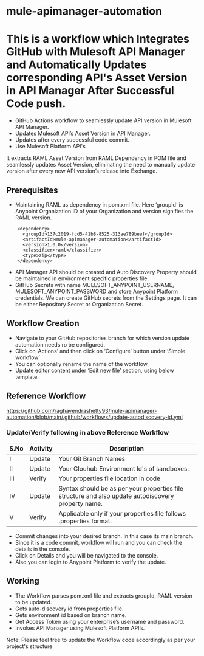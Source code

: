 # mule-apimanager-automation
# This is a workflow which Integrates GitHub with Mulesoft API Manager and Automatically Updates corresponding API's Asset Version in API Manager After Successful Code push.

- GitHub Actions workflow to seamlessly update API version in Mulesoft API Manager.
- Updates Mulesoft API’s Asset Version in API Manager.
- Updates after every successful code commit. 
- Use Mulesoft Platform API's
  
It extracts RAML Asset Version from RAML Dependency in POM file and seamlessly updates Asset Version, eliminating the need to manually update version after every new API version’s release into Exchange.

## Prerequisites
- Maintaining RAML as dependency in pom.xml file. Here ‘groupId’ is Anypoint Organization ID of your Organization and version signifies the RAML version.
```
    <dependency>
      <groupId>137c2019-fcd5-41b8-8525-313ae789beef</groupId>
      <artifactId>mule-apimanager-automation</artifactId>
      <version>1.0.0</version>
      <classifier>raml</classifier>
      <type>zip</type>
    </dependency>
```
- API Manager API should be created and Auto Discovery Property should be maintained in environment specific properties file.
- GitHub Secrets with name MULESOFT_ANYPOINT_USERNAME, MULESOFT_ANYPOINT_PASSWORD and store Anypoint Platform credentials. We can create GitHub secrets from the Settings page. It can be either Repository Secret or Organization Secret.
  
## Workflow Creation

- Navigate to your GitHub repositories branch for which version update automation needs ro be configured.
- Click on ‘Actions’ and then click on ‘Configure’ button under ‘Simple workflow’
- You can optionally rename the name of the workflow.
- Update editor content under ‘Edit new file’ section, using below template.

## Reference Workflow
https://github.com/raghavendrashetty93/mule-apimanager-automation/blob/main/.github/workflows/update-autodiscovery-id.yml

### Update/Verify following in above Reference Workflow

| S.No  | Activity | Description |
| ------------- | ------------- | ------------- |
| I   | Update  | Your Git Branch Names  |
| II  | Update  | Your Clouhub Environment Id's of sandboxes.  |
| III | Verify  | Your properties file location in code  |
| IV  | Update  | Syntax should be as per your properties file structure and also update autodiscovery property name.  |
| V   | Verify  | Applicable only if your properties file follows .properties format.  |

- Commit changes into your desired branch. In this case its main branch.
- Since it is a code commit, workflow will run and you can check the details in the console.
- Click on Details and you will be navigated to the console.
- Also you can login to Anypoint Platform to verify the update.

## Working

- The Workflow parses pom.xml file and extracts groupId, RAML version to be updated.
- Gets auto-discovery id from properties file.
- Gets environment id based on branch name.
- Get Access Token using your enterprise’s username and password.
- Invokes API Manager using Mulesoft Platform API’s.

Note: Please feel free to update the Workflow code accordingly as per your project's structure
